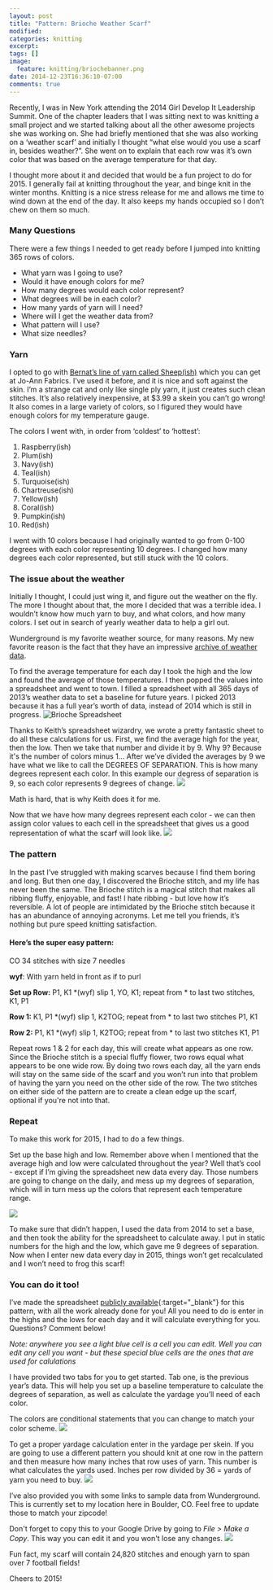 ```yaml
---
layout: post
title: "Pattern: Brioche Weather Scarf"
modified:
categories: knitting
excerpt:
tags: []
image:
  feature: knitting/briochebanner.png
date: 2014-12-23T16:36:10-07:00
comments: true
---
```

Recently, I was in New York attending the 2014 Girl Develop It Leadership Summit. One of the chapter leaders that I was sitting next to was knitting a small project and we started talking about all the other awesome projects she was working on. She had briefly mentioned that she was also working on a ‘weather scarf’ and initially I thought “what else would you use a scarf in, besides weather?”. She went on to explain that each row was it’s own color that was based on the average temperature for that day. 

I thought more about it and decided that would be a fun project to do for 2015. I generally fail at knitting throughout the year, and binge knit in the winter months. Knitting is a nice stress release for me and allows me time to wind down at the end of the day. It also keeps my hands occupied so I don’t chew on them so much. 

### Many Questions
There were a few things I needed to get ready before I jumped into knitting 365 rows of colors. 

* What yarn was I going to use?
* Would it have enough colors for me? 
* How many degrees would each color represent? 
* What degrees will be in each color? 
* How many yards of yarn will I need? 
* Where will I get the weather data from? 
* What pattern will I use? 
* What size needles? 

### Yarn
I opted to go with [Bernat’s line of yarn called Sheep(ish)](http://www.yarnspirations.com/vickie-howell-sheep-ish.html) which you can get at Jo-Ann Fabrics. I’ve used it before, and it is nice and soft against the skin. I’m a strange cat and only like single ply yarn, it just creates such clean stitches. It’s also relatively inexpensive, at $3.99 a skein you can’t go wrong! It also comes in a large variety of colors, so I figured they would have enough colors for my temperature gauge. 

The colors I went with, in order from ‘coldest’ to ‘hottest’:

1. Raspberry(ish)
2. Plum(ish)
3. Navy(ish)
4. Teal(ish)
5. Turquoise(ish)
6. Chartreuse(ish)
7. Yellow(ish)
8. Coral(ish)
9. Pumpkin(ish)
10. Red(ish)

I went with 10 colors because I had originally wanted to go from 0-100 degrees with each color representing 10 degrees. I changed how many degrees each color represented, but still stuck with the 10 colors. 

### The issue about the weather
Initially I thought, I could just wing it, and figure out the weather on the fly. The more I thought about that, the more I decided that was a terrible idea. I wouldn’t know how much yarn to buy, and what colors, and how many colors. I set out in search of yearly weather data to help a girl out. 

Wunderground is my favorite weather source, for many reasons. My new favorite reason is the fact that they have an impressive [archive of weather data](http://www.wunderground.com/history/airport/KBDU/2014/1/1/MonthlyHistory.html#observations_details).


To find the average temperature for each day I took the high and the low and found the average of those temperatures. I then popped the values into a spreadsheet and went to town. I filled a spreadsheet with all 365 days of 2013’s weather data to set a baseline for future years. I picked 2013 because it has a full year’s worth of data, instead of 2014 which is still in progress. 
![Brioche Spreadsheet](/images/knitting/brioche-fullspread.png)

Thanks to Keith’s spreadsheet wizardry, we wrote a pretty fantastic sheet to do all these calculations for us. First, we find the average high for the year, then the low. Then we take that number and divide it by 9. Why 9? Because it's the number of colors minus 1... After we’ve divided the averages by 9 we have what we like to call the DEGREES OF SEPARATION. This is how many degrees represent each color. In this example our degress of separation is 9, so each color represents 9 degrees of change. 
![](/images/knitting/brioche-degsep.png)

Math is hard, that is why Keith does it for me. 

Now that we have how many degrees represent each color - we can then assign color values to each cell in the spreadsheet that gives us a good representation of what the scarf will look like. 
![](/images/knitting/brioche-allmonths.jpg)

### The pattern
In the past I’ve struggled with making scarves because I find them boring and long. But then one day, I discovered the Brioche stitch, and my life has never been the same. The Brioche stitch is a magical stitch that makes all ribbing fluffy, enjoyable, and fast! I hate ribbing - but love how it’s reversible. A lot of people are intimidated by the Brioche stitch because it has an abundance of annoying acronyms. Let me tell you friends, it’s nothing but pure speed knitting satisfaction.

#### Here’s the super easy pattern:

CO 34 stitches with size 7 needles

**wyf**: With yarn held in front as if to purl

**Set up Row:** P1, K1 \*(wyf) slip 1, YO, K1; repeat from \* to last two stitches, K1, P1

**Row 1:** K1, P1 \*(wyf) slip 1, K2TOG; repeat from \* to last two stitches P1, K1

**Row 2:** P1, K1 \*(wyf) slip 1, K2TOG; repeat from \* to last two stitches K1, P1

Repeat rows 1 & 2 for each day, this will create what appears as one row. Since the Brioche stitch is a special fluffy flower, two rows equal what appears to be one wide row. By doing two rows each day, all the yarn ends will stay on the same side of the scarf and you won’t run into that problem of having the yarn you need on the other side of the row. The two stitches on either side of the pattern are to create a clean edge up the scarf, optional if you're not into that. 

### Repeat

To make this work for 2015, I had to do a few things.

Set up the base high and low. Remember above when I mentioned that the average high and low were calculated throughout the year? Well that’s cool - except if I’m giving the spreadsheet new data every day. Those numbers are going to change on the daily, and mess up my degrees of separation, which will in turn mess up the colors that represent each temperature range.

![](/images/knitting/brioche-basedata.png)

To make sure that didn’t happen, I used the data from 2014 to set a base, and then took the ability for the spreadsheet to calculate away. I put in static numbers for the high and the low, which gave me 9 degrees of separation. Now when I enter new data every day in 2015, things won’t get recalculated and I won’t need to frog this scarf! 

### You can do it too! 
I’ve made the spreadsheet [publicly available](https://docs.google.com/spreadsheets/d/1pjsKu63y7HSVjkdF7K62ibfLJBV95QZR4Mbh4eoGtWc/edit?usp=sharing){:target="_blank"} for this pattern, with all the work already done for you! All you need to do is enter in the highs and the lows for each day and it will calculate everything for you. Questions? Comment below!

_Note: anywhere you see a light blue cell is a cell you can edit. Well you can edit any cell you want - but these special blue cells are the ones that are used for calulations_

I have provided two tabs for you to get started. Tab one, is the previous year’s data. This will help you set up a baseline temperature to calculate the degrees of separation, as well as calculate the yardage you’ll need of each color.

The colors are conditional statements that you can change to match your color scheme.
![](/images/knitting/brioche-conditional.png)

To get a proper yardage calculation enter in the yardage per skein. If you are going to use a different pattern you should knit at one row in the pattern and then measure how many inches that row uses of yarn. This number is what calculates the yards used. Inches per row divided by 36 = yards of yarn you need to buy.
![](/images/knitting/brioche-yardage.png)

I’ve also provided you with some links to sample data from Wunderground. This is currently set to my location here in Boulder, CO. Feel free to update those to match your zipcode! 

Don't forget to copy this to your Google Drive by going to *File > Make a Copy*. This way you can edit it and you won't lose any changes.
![](/images/knitting/brioche-makecopy.png)

Fun fact, my scarf will contain 24,820 stitches and enough yarn to span over 7 football fields! 

Cheers to 2015! 


